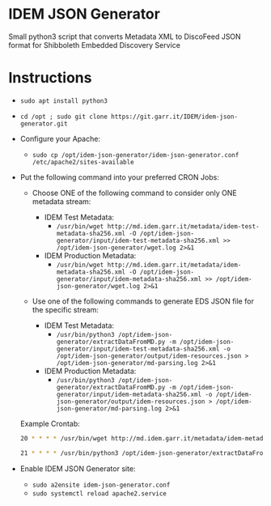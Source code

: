 # IDEM JSON Generator
Small python3 script that converts Metadata XML to DiscoFeed JSON format for Shibboleth Embedded Discovery Service

# Instructions

* `sudo apt install python3`

* `cd /opt ; sudo git clone https://git.garr.it/IDEM/idem-json-generator.git`

* Configure your Apache:
  * `sudo cp /opt/idem-json-generator/idem-json-generator.conf /etc/apache2/sites-available`

* Put the following command into your preferred CRON Jobs:
  * Choose ONE of the following command to consider only ONE metadata stream:
    * IDEM Test Metadata: 
      * `/usr/bin/wget http://md.idem.garr.it/metadata/idem-test-metadata-sha256.xml -O /opt/idem-json-generator/input/idem-test-metadata-sha256.xml >> /opt/idem-json-generator/wget.log 2>&1`
    * IDEM Production Metadata:
      * `/usr/bin/wget http://md.idem.garr.it/metadata/idem-metadata-sha256.xml -O /opt/idem-json-generator/input/idem-metadata-sha256.xml >> /opt/idem-json-generator/wget.log 2>&1`

  * Use one of the following commands to generate EDS JSON file for the specific stream:
    * IDEM Test Metadata:
      * `/usr/bin/python3 /opt/idem-json-generator/extractDataFromMD.py -m /opt/idem-json-generator/input/idem-test-metadata-sha256.xml -o /opt/idem-json-generator/output/idem-resources.json > /opt/idem-json-generator/md-parsing.log 2>&1`
    * IDEM Production Metadata:
      * `/usr/bin/python3 /opt/idem-json-generator/extractDataFromMD.py -m /opt/idem-json-generator/input/idem-metadata-sha256.xml -o /opt/idem-json-generator/output/idem-resources.json > /opt/idem-json-generator/md-parsing.log 2>&1`

  Example Crontab:
  ```bash
  20 * * * * /usr/bin/wget http://md.idem.garr.it/metadata/idem-metadata-sha256.xml -O /opt/idem-json-generator/input/idem-metadata-sha256.xml >> /opt/idem-json-generator/wget.log 2>&1

  21 * * * * /usr/bin/python3 /opt/idem-json-generator/extractDataFromMD.py -m /opt/idem-json-generator/input/idem-metadata-sha256.xml -o /opt/idem-json-generator/output/idem-resources.json > /opt/idem-json-generator/md-parsing.log 2>&1
  ```

* Enable IDEM JSON Generator site:
  * `sudo a2ensite idem-json-generator.conf`
  * `sudo systemctl reload apache2.service`
